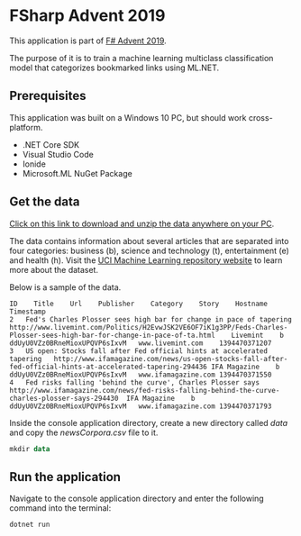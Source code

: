 # FSharp Advent 2019

This application is part of [F# Advent 2019](https://sergeytihon.com/2019/11/05/f-advent-calendar-in-english-2019/).

The purpose of it is to train a machine learning multiclass classification model that categorizes bookmarked links using ML.NET.

## Prerequisites

This application was built on a Windows 10 PC, but should work cross-platform.

- .NET Core SDK
- Visual Studio Code
- Ionide
- Microsoft.ML NuGet Package

## Get the data

[Click on this link to download and unzip the data anywhere on your PC](https://archive.ics.uci.edu/ml/machine-learning-databases/00359/NewsAggregatorDataset.zip).

The data contains information about several articles that are separated into four categories: business (b), science and technology (t), entertainment (e) and health (h). Visit the [UCI Machine Learning repository website](https://archive.ics.uci.edu/ml/datasets/News+Aggregator) to learn more about the dataset.

Below is a sample of the data.

```text
ID    Title    Url    Publisher    Category    Story    Hostname    Timestamp
2	Fed's Charles Plosser sees high bar for change in pace of tapering	http://www.livemint.com/Politics/H2EvwJSK2VE6OF7iK1g3PP/Feds-Charles-Plosser-sees-high-bar-for-change-in-pace-of-ta.html	Livemint	b	ddUyU0VZz0BRneMioxUPQVP6sIxvM	www.livemint.com	1394470371207
3	US open: Stocks fall after Fed official hints at accelerated tapering	http://www.ifamagazine.com/news/us-open-stocks-fall-after-fed-official-hints-at-accelerated-tapering-294436	IFA Magazine	b	ddUyU0VZz0BRneMioxUPQVP6sIxvM	www.ifamagazine.com	1394470371550
4	Fed risks falling 'behind the curve', Charles Plosser says	http://www.ifamagazine.com/news/fed-risks-falling-behind-the-curve-charles-plosser-says-294430	IFA Magazine	b	ddUyU0VZz0BRneMioxUPQVP6sIxvM	www.ifamagazine.com	1394470371793
```

Inside the console application directory, create a new directory called *data* and copy the *newsCorpora.csv* file to it.

```powershell
mkdir data
```

## Run the application

Navigate to the console application directory and enter the following command into the terminal:

```bash
dotnet run
```

